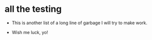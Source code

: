 # all the testing

- This is another list of a long line of garbage I will try to make work.

- Wish me luck, yo!
